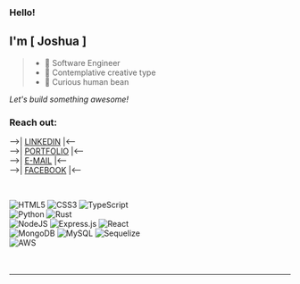 ### Hello!  

## I'm [ **Joshua** ]
> - 💾 Software Engineer  
> - 🦉 Contemplative creative type
> - 🌱 Curious human bean
   
*Let's build something awesome!*

### Reach out:  

-->| [LINKEDIN] |<--<br />
-->| [PORTFOLIO] |<--<br />
-->| [E-MAIL] |<--<br />
-->| [FACEBOOK] |<-- <br />

<br />

![HTML5](https://img.shields.io/badge/html5-%23E34F26.svg?style=for-the-badge&logo=html5&logoColor=white)
![CSS3](https://img.shields.io/badge/css3-%231572B6.svg?style=for-the-badge&logo=css3&logoColor=white)
![TypeScript](https://img.shields.io/badge/typescript-%23007ACC.svg?style=for-the-badge&logo=typescript&logoColor=white)
<br />
![Python](https://img.shields.io/badge/python-3670A0?style=for-the-badge&logo=python&logoColor=ffdd54)
![Rust](https://img.shields.io/badge/rust-%23000000.svg?style=for-the-badge&logo=rust&logoColor=white)
<br />
![NodeJS](https://img.shields.io/badge/node.js-6DA55F?style=for-the-badge&logo=node.js&logoColor=white)
![Express.js](https://img.shields.io/badge/express.js-%23404d59.svg?style=for-the-badge&logo=express&logoColor=%2361DAFB)
![React](https://img.shields.io/badge/react-%2320232a.svg?style=for-the-badge&logo=react&logoColor=%2361DAFB)
<br />
![MongoDB](https://img.shields.io/badge/MongoDB-%234ea94b.svg?style=for-the-badge&logo=mongodb&logoColor=white)
![MySQL](https://img.shields.io/badge/mysql-%2300f.svg?style=for-the-badge&logo=mysql&logoColor=white)
![Sequelize](https://img.shields.io/badge/Sequelize-52B0E7?style=for-the-badge&logo=Sequelize&logoColor=white)
<br />
![AWS](https://img.shields.io/badge/AWS-%23FF9900.svg?style=for-the-badge&logo=amazon-aws&logoColor=white)
<br />  
<br />
___

[Facebook]: https://www.facebook.com/jndiehl/  
[LinkedIn]: https://www.linkedin.com/in/joshua-diehl-4506a5221/  
[Portfolio]: https://jd-2023.vercel.app
[e-Mail]: mailto:jdiehl2236@gmail.com  
<br />
